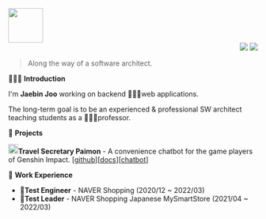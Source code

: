 <div>
 <a href='https://www.credly.com/badges/07f80eb1-7b17-4e97-977f-bd39b333bd59'>
  <img src='https://images.credly.com/size/340x340/images/0e284c3f-5164-4b21-8660-0d84737941bc/image.png' width=70 height=70 />
 </a>
</div>
<div dir='rtl'> 
 <a href='https://leetcode.com/binchoo'>
  <img src='https://img.shields.io/badge/dynamic/json?style=flat-square&labelColor=black&color=%23ffa116&label=Solved&query=solvedOverTotal&url=https%3A%2F%2Fleetcode-badge.vercel.app%2Fapi%2Fusers%2Fbinchoo&logo=leetcode&logoColor=yellow'/></a>
 <a href='https://leetcode.com/binchoo'>
  <img src='https://img.shields.io/badge/dynamic/json?style=flat-square&labelColor=black&color=%23ffa116&label=Ranking&query=ranking&url=https%3A%2F%2Fleetcode-badge.vercel.app%2Fapi%2Fusers%2Fbinchoo&logo=leetcode&logoColor=yellow' /></a>
</div>

> Along the way of a software architect.


🙋🏻‍♂️ **Introduction**

I'm **Jaebin Joo**  working on backend 👨🏻‍💻web applications. 

The long-term goal is to be an experienced & professional SW architect teaching students as a 👨🏻‍🏫professor.


👀 **Projects**

<img src='https://static.wikia.nocookie.net/gensin-impact/images/d/d4/Item_Primogem.png/revision/latest?cb=20201117071158' width=20 height=20/>**Travel Secretary Paimon** - A convenience chatbot for the game players of Genshin Impact. [[github](https://github.com/binchoo/PaimonGanyu)][[docs](https://github.com/binchoo/paimonganyu-doc)][[chatbot](https://pf.kakao.com/_mtPFb)]

💼 **Work Experience**

- 📝**Test Engineer** - NAVER Shopping (2020/12 ~ 2022/03)
- 📝**Test Leader** - NAVER Shopping Japanese MySmartStore (2021/04 ~ 2022/03)
